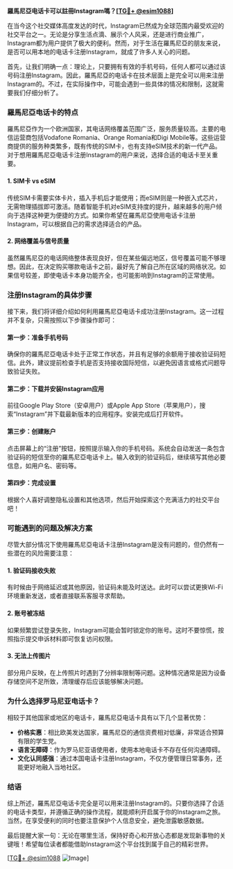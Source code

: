 **羅馬尼亞电话卡可以註冊Instagram嗎？[[TG💪+ @esim1088](https://t.me/s/esim1088)]**

在当今这个社交媒体高度发达的时代，Instagram已然成为全球范围内最受欢迎的社交平台之一。无论是分享生活点滴、展示个人风采，还是进行商业推广，Instagram都为用户提供了极大的便利。然而，对于生活在羅馬尼亞的朋友来说，是否可以用本地的电话卡注册Instagram，就成了许多人关心的问题。

首先，让我们明确一点：理论上，只要拥有有效的手机号码，任何人都可以通过该号码注册Instagram。因此，羅馬尼亞的电话卡在技术层面上是完全可以用来注册Instagram的。不过，在实际操作中，可能会遇到一些具体的情况和限制，这就需要我们仔细分析了。

### **羅馬尼亞电话卡的特点**

羅馬尼亞作为一个欧洲国家，其电话网络覆盖范围广泛，服务质量较高。主要的电信运营商包括Vodafone Romania、Orange Romania和Digi Mobile等。这些运营商提供的服务种类繁多，既有传统的SIM卡，也有支持eSIM技术的新一代产品。对于想用羅馬尼亞电话卡注册Instagram的用户来说，选择合适的电话卡至关重要。

#### **1. SIM卡 vs eSIM**

传统SIM卡需要实体卡片，插入手机后才能使用；而eSIM则是一种嵌入式芯片，无需物理插拔即可激活。随着智能手机对eSIM支持度的提升，越来越多的用户倾向于选择这种更为便捷的方式。如果你希望在羅馬尼亞使用电话卡注册Instagram，可以根据自己的需求选择适合的产品。

#### **2. 网络覆盖与信号质量**

虽然羅馬尼亞的电话网络整体表现良好，但在某些偏远地区，信号覆盖可能不够理想。因此，在决定购买哪款电话卡之前，最好先了解自己所在区域的网络状况。如果信号较差，即使电话卡本身功能齐全，也可能影响到Instagram的正常使用。

### **注册Instagram的具体步骤**

接下来，我们将详细介绍如何利用羅馬尼亞电话卡成功注册Instagram。这一过程并不复杂，只需按照以下步骤操作即可：

#### **第一步：准备手机号码**
确保你的羅馬尼亞电话卡处于正常工作状态，并且有足够的余额用于接收验证码短信。此外，建议提前检查手机是否支持接收国际短信，以避免因语言或格式问题导致验证失败。

#### **第二步：下载并安装Instagram应用**
前往Google Play Store（安卓用户）或Apple App Store（苹果用户），搜索“Instagram”并下载最新版本的应用程序。安装完成后打开软件。

#### **第三步：创建账户**
点击屏幕上的“注册”按钮，按照提示输入你的手机号码。系统会自动发送一条包含验证码的短信至你的羅馬尼亞电话卡上。输入收到的验证码后，继续填写其他必要信息，如用户名、密码等。

#### **第四步：完成设置**
根据个人喜好调整隐私设置和其他选项，然后开始探索这个充满活力的社交平台吧！

### **可能遇到的问题及解决方案**

尽管大部分情况下使用羅馬尼亞电话卡注册Instagram是没有问题的，但仍然有一些潜在的风险需要注意：

#### **1. 验证码接收失败**
有时候由于网络延迟或其他原因，验证码未能及时送达。此时可以尝试更换Wi-Fi环境重新发送，或者直接联系客服寻求帮助。

#### **2. 账号被冻结**
如果频繁尝试登录失败，Instagram可能会暂时锁定你的账号。这时不要惊慌，按照指示提交申诉材料即可恢复访问权限。

#### **3. 无法上传图片**
部分用户反映，在上传照片时遇到了分辨率限制等问题。这种情况通常是因为设备存储空间不足所致，清理缓存后应该能够解决问题。

### **为什么选择罗马尼亚电话卡？**

相较于其他国家或地区的电话卡，羅馬尼亞电话卡具有以下几个显著优势：

- **价格实惠**：相比欧美发达国家，羅馬尼亞的通信资费相对低廉，非常适合预算有限的学生党。
- **语言无障碍**：作为罗马尼亚语使用者，使用本地电话卡不存在任何沟通障碍。
- **文化认同感强**：通过本国电话卡注册Instagram，不仅方便管理日常事务，还能更好地融入当地社区。

### **结语**

综上所述，羅馬尼亞电话卡完全是可以用来注册Instagram的。只要你选择了合适的电话卡类型，并遵循正确的操作流程，就能顺利开启属于你的Instagram之旅。当然，在享受便利的同时也要注意保护个人信息安全，避免泄露敏感数据。

最后提醒大家一句：无论在哪里生活，保持好奇心和开放心态都是发现新事物的关键哦！希望每位读者都能借助Instagram这个平台找到属于自己的精彩世界。

[[TG💪+ @esim1088](https://t.me/s/esim1088) ![Image](https://i.postimg.cc/4NQfJmqS/Snipaste-2025-05-13-00-14-12.png)]